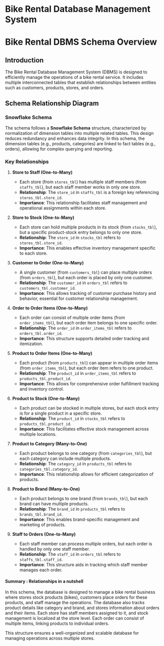 # Bike Rental Database Management System

# Bike Rental DBMS Schema Overview

## Introduction
The Bike Rental Database Management System (DBMS) is designed to efficiently manage the operations of a bike rental service. It includes multiple interconnected tables that establish relationships between entities such as customers, products, stores, and orders.

## Schema Relationship Diagram

### Snowflake Schema
The schema follows a **Snowflake Schema** structure, characterized by normalization of dimension tables into multiple related tables. This design reduces redundancy and enhances data integrity. In this schema, the dimension tables (e.g., products, categories) are linked to fact tables (e.g., orders), allowing for complex querying and reporting.

### Key Relationships

1. **Store to Staff (One-to-Many)**
   - Each store (from `stores_tbl`) has multiple staff members (from `staffs_tbl`), but each staff member works in only one store.
   - **Relationship**: The `store_id` in `staffs_tbl` is a foreign key referencing `stores_tbl.store_id`.
   - **Importance**: This relationship facilitates staff management and operational assignments within each store.

2. **Store to Stock (One-to-Many)**
   - Each store can hold multiple products in its stock (from `stocks_tbl`), but a specific product-stock entry belongs to only one store.
   - **Relationship**: The `store_id` in `stocks_tbl` refers to `stores_tbl.store_id`.
   - **Importance**: This enables effective inventory management specific to each store.

3. **Customer to Order (One-to-Many)**
   - A single customer (from `customers_tbl`) can place multiple orders (from `orders_tbl`), but each order is placed by only one customer.
   - **Relationship**: The `customer_id` in `orders_tbl` refers to `customers_tbl.customer_id`.
   - **Importance**: This allows tracking of customer purchase history and behavior, essential for customer relationship management.

4. **Order to Order Items (One-to-Many)**
   - Each order can consist of multiple order items (from `order_items_tbl`), but each order item belongs to one specific order.
   - **Relationship**: The `order_id` in `order_items_tbl` refers to `orders_tbl.order_id`.
   - **Importance**: This structure supports detailed order tracking and itemization.

5. **Product to Order Items (One-to-Many)**
   - Each product (from `products_tbl`) can appear in multiple order items (from `order_items_tbl`), but each order item refers to one product.
   - **Relationship**: The `product_id` in `order_items_tbl` refers to `products_tbl.product_id`.
   - **Importance**: This allows for comprehensive order fulfillment tracking and inventory control.

6. **Product to Stock (One-to-Many)**
   - Each product can be stocked in multiple stores, but each stock entry is for a single product in a specific store.
   - **Relationship**: The `product_id` in `stocks_tbl` refers to `products_tbl.product_id`.
   - **Importance**: This facilitates effective stock management across multiple locations.

7. **Product to Category (Many-to-One)**
   - Each product belongs to one category (from `categories_tbl`), but each category can include multiple products.
   - **Relationship**: The `category_id` in `products_tbl` refers to `categories_tbl.category_id`.
   - **Importance**: This relationship allows for efficient categorization of products.

8. **Product to Brand (Many-to-One)**
   - Each product belongs to one brand (from `brands_tbl`), but each brand can have multiple products.
   - **Relationship**: The `brand_id` in `products_tbl` refers to `brands_tbl.brand_id`.
   - **Importance**: This enables brand-specific management and marketing of products.

9. **Staff to Orders (One-to-Many)**
   - Each staff member can process multiple orders, but each order is handled by only one staff member.
   - **Relationship**: The `staff_id` in `orders_tbl` refers to `staffs_tbl.staff_id`.
   - **Importance**: This structure aids in tracking which staff member manages each order.



#### Summary : Relationships in a nutshell
In this schema, the database is designed to manage a bike rental business where stores stock products (bikes), customers place orders for these products, and staff manage the operations. The database also tracks product details like category and brand, and stores information about orders and their items. Each store has staff members assigned to it, and stock management is localized at the store level. Each order can consist of multiple items, linking products to individual orders.

This structure ensures a well-organized and scalable database for managing operations across multiple stores.

